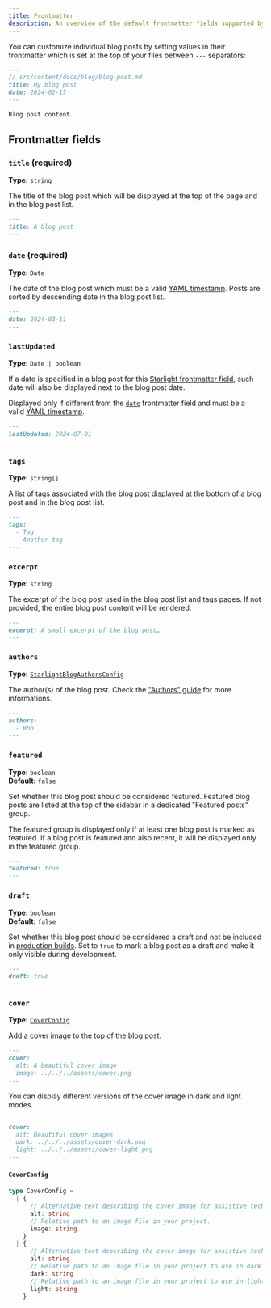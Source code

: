 ```yaml
---
title: Frontmatter
description: An overview of the default frontmatter fields supported by the Starlight Blog plugin.
---
```


You can customize individual blog posts by setting values in their frontmatter which is set at the top of your files between `---` separators:

```md {1-5}
---
// src/content/docs/blog/blog-post.md
title: My blog post
date: 2024-02-17
---

Blog post content…
```

## Frontmatter fields

### `title` (required)

**Type:** `string`

The title of the blog post which will be displayed at the top of the page and in the blog post list.

```md
---
title: A blog post
---
```

### `date` (required)

**Type:** `Date`

The date of the blog post which must be a valid [YAML timestamp](https://yaml.org/type/timestamp.html).
Posts are sorted by descending date in the blog post list.

```md
---
date: 2024-03-11
---
```

### `lastUpdated`

**Type:** `Date | boolean`

If a date is specified in a blog post for this [Starlight frontmatter field](https://starlight.astro.build/reference/frontmatter/#lastupdated), such date will also be displayed next to the blog post date.

Displayed only if different from the [`date`](#date-required) frontmatter field and must be a valid [YAML timestamp](https://yaml.org/type/timestamp.html).

```md
---
lastUpdated: 2024-07-01
---
```

### `tags`

**Type:** `string[]`

A list of tags associated with the blog post displayed at the bottom of a blog post and in the blog post list.

```md
---
tags:
  - Tag
  - Another tag
---
```

### `excerpt`

**Type:** `string`

The excerpt of the blog post used in the blog post list and tags pages.
If not provided, the entire blog post content will be rendered.

```md
---
excerpt: A small excerpt of the blog post…
---
```

### `authors`

**Type:** [`StarlightBlogAuthorsConfig`](/configuration#author-configuration)

The author(s) of the blog post. Check the ["Authors" guide](/guides/authors) for more informations.

```md
---
authors:
  - Bob
---
```

### `featured`

**Type:** `boolean`  
**Default:** `false`

Set whether this blog post should be considered featured.
Featured blog posts are listed at the top of the sidebar in a dedicated "Featured posts" group.

The featured group is displayed only if at least one blog post is marked as featured.
If a blog post is featured and also recent, it will be displayed only in the featured group.

```md
---
featured: true
---
```

### `draft`

**Type:** `boolean`  
**Default:** `false`

Set whether this blog post should be considered a draft and not be included in [production builds](https://docs.astro.build/en/reference/cli-reference/#astro-build).
Set to `true` to mark a blog post as a draft and make it only visible during development.

```md
---
draft: true
---
```

### `cover`

**Type:** [`CoverConfig`](#coverconfig)

Add a cover image to the top of the blog post.

```md
---
cover:
  alt: A beautiful cover image
  image: ../../../assets/cover.png
---
```

You can display different versions of the cover image in dark and light modes.

```md
---
cover:
  alt: Beautiful cover images
  dark: ../../../assets/cover-dark.png
  light: ../../../assets/cover-light.png
---
```

#### `CoverConfig`

```ts
type CoverConfig =
  | {
      // Alternative text describing the cover image for assistive technologies.
      alt: string
      // Relative path to an image file in your project.
      image: string
    }
  | {
      // Alternative text describing the cover image for assistive technologies.
      alt: string
      // Relative path to an image file in your project to use in dark mode.
      dark: string
      // Relative path to an image file in your project to use in light mode.
      light: string
    }
```
